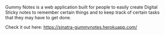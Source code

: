Gummy Notes is a web application built for people to easily create Digital Sticky notes to remember certain things and to keep track of certain tasks that they may have to get done. 

Check it out here: https://sinatra-gummynotes.herokuapp.com/
